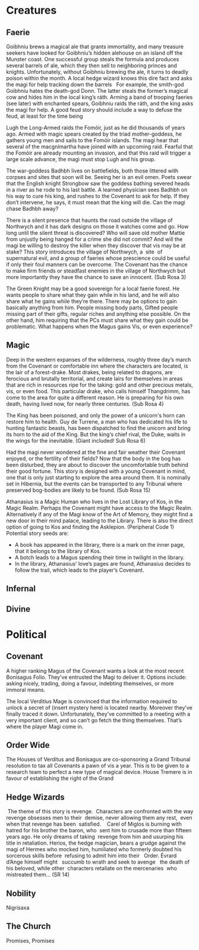 # Creatures

## Faerie
Goibhniu brews a magical ale that grants immortality, and many treasure seekers have looked for Goibhniu’s hidden alehouse on an island off the Munster coast. One successful group steals the formula and produces several barrels of ale, which they then sell to neighboring princes and knights. Unfortunately, without Goibhniu brewing the ale, it turns to deadly poison within the month. A local hedge wizard knows this dire fact and asks the magi for help tracking down the barrels  
For example, the smith-god Goibhniu hates the death-god Donn. The latter steals the former’s magical cow and hides him in the local king’s ráth. Arming a band of trooping faeries (see later) with enchanted spears, Goibhniu raids the ráth, and the king asks the magi for help. A good feud story should include a way to defuse the feud, at least for the time being

Lugh the Long-Armed raids the Fomóir, just as he did thousands of years ago. Armed with magic spears created by the triad mother-goddess, he gathers young men and sails to the Fomóir islands. The magi hear that several of the macgnímartha have joined with an upcoming raid. Fearful that the Fomóir are already mounting an invasion, and that this raid will trigger a large scale advance, the magi must stop Lugh and his group. 

The war-goddess Badhbh lives on battlefields, both those littered with corpses and sites that soon will be. Seeing her is an evil omen. Poets swear that the English knight Strongbow saw the goddess bathing severed heads in a river as he rode to his last battle. A learned physician sees Badhbh on his way to cure his king, and rushes to the Covenant to ask for help. If they don’t intervene, he says, it must mean that the king will die. Can the magi chase Badhbh away?

There is a silent presence that haunts the road outside the village of Northwych and it has dark designs on those it watches come and go. How long until the silent threat is discovered? Who will save old mother Mattie from unjustly being hanged for a crime she did not commit? And will the magi be willing to destroy the killer when they discover that vis may be at stake? This story introduces the village of Northwych, a  site  of supernatural evil, and a group of faeries whose prescience could be useful if only their foul manners can be overcome. The Covenant has the chance to make firm friends or steadfast enemies in the village of Northwych but more importantly they have the chance to save an innocent. (Sub Rosa 3)

The Green Knight may be a good sovereign for a local faerie forest. He wants people to share what they gain while in his land, and he will also share what he gains while they’re there. There may be options to gain basically anything from him. People missing body parts, Gifted people missing part of their gifts, regular riches and anything else possible. On the other hand, him requiring that the PCs must share what they gain could be problematic. What happens when the Magus gains Vis, or even experience?
## Magic
Deep in the western expanses of the wilderness, roughly three day’s march from the Covenant or comfortable inn where the characters are located, is the lair of a forest-drake. Most drakes, being related to dragons, are ferocious and brutally territorial, and create lairs for themselves in areas that are rich in resources ripe for the taking: gold and other precious metals, vis, or even food. This particular drake, who calls himself Thangdrimm, has come to the area for quite a different reason. He is preparing for his own death, having lived now, for nearly three centuries. (Sub Rosa 4)

 The King has been poisoned, and only the power of a unicorn's horn can restore him to health. Guy de Turrene, a man who has dedicated his life to hunting fantastic beasts, has been dispatched to find the unicorn and bring its horn to the aid of the King. But the king‘s chief rival, the Duke, waits in the wings for the inevitable. (Giant included! Sub Rosa 6)

Had the magi never wondered at the fine and fair weather their Covenant enjoyed, or the fertility of their fields? Now that the body in the bog has been disturbed, they are about to discover the uncomfortable truth behind their good fortune.
This story is designed with a young Covenant in mind, one that is only just starting to explore the area around them. It is nominally set in Hibernia, but the events can be transported to any Tribunal where preserved bog-bodies are likely to be found. (Sub Rosa 15)

Athanasius is a Magic Human who lives in the Lost Library of Kos, in the Magic Realm. Perhaps the Covenant might have access to the Magic Realm. Alternatively if any of the Magi know of the Art of Memory, they might find a new door in their mind palace, leading to the Library. There is also the direct option of going to Kos and finding the Asklepion. (Peripheral Code 1)
Potential story seeds are:
- A book has appeared in the library, there is a mark on the inner page, that it belongs to the library of Kos.
- A botch leads to a Magus spending their time in twilight in the library.
- In the library, Athanasius’ love’s pages are found, Athanasius decides to follow the trail, which leads to the player’s Covenant.
## Infernal

## Divine

# Political
## Covenant
A higher ranking Magus of the Covenant wants a look at the most recent Bonisagus Folio. They’ve entrusted the Magi to deliver it. Options include: asking nicely, trading, doing a favour, indebting themselves, or more immoral means.

The local Verditius Mage is convinced that the information required to unlock a secret of (insert mystery here) is located nearby. Moreover they’ve finally traced it down. Unfortunately, they’ve committed to a meeting with a very important client, and so can’t go fetch the thing themselves. That’s where the player Magi come in.
## Order Wide
The Houses of Verditus and Bonisagus are co-sponsoring a Grand Tribunal resolution to tax all Covenants a pawn of vis a year. This is to be given to a research team to perfect a new type of magical device. House Tremere is in favour of establishing the right of the Grand

## Hedge Wizards
 The theme of this story is revenge.  Characters are confronted with the way revenge obsesses men to their  demise, never allowing them any rest,  even when that revenge has been  satisfied.  
 Carel of Miglos is burning with  hatred for his brother the baron, who  sent him to crusade more than fifteen  years ago. He only dreams of taking  revenge from him and usurping his title in retaliation. Herios, the hedge magician, bears a grudge against the magi of Hermes who mocked him, humiliated who formerly doubted his sorcerous skills before  refusing to admit him into their   Order. Évrard d’Ange himself might   succumb to wrath and seek to avenge   the death of his beloved, while other  characters retaliate on the mercenaries  who mistreated them… (SR 14)
## Nobility
Nigrisaxa
## The Church
Promises, Promises